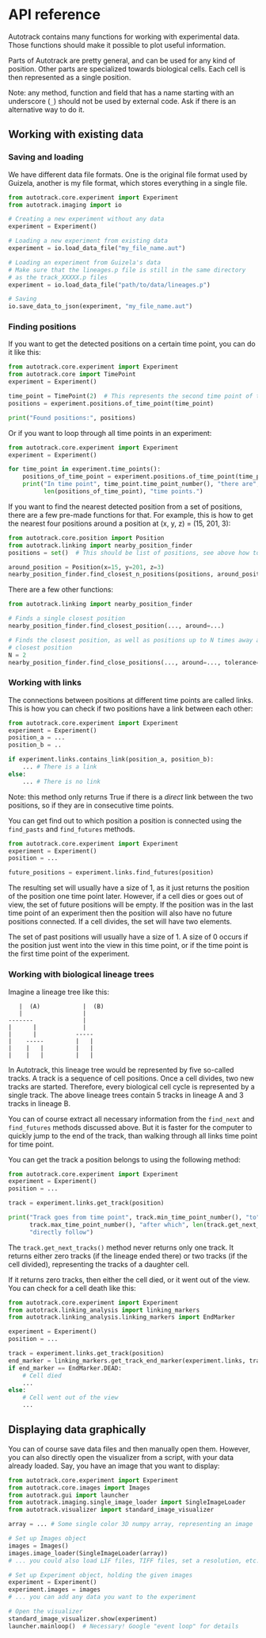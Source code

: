# API reference
Autotrack contains many functions for working with experimental data. Those functions should make it possible to plot useful information.

Parts of Autotrack are pretty general, and can be used for any kind of position. Other parts are specialized towards biological cells. Each cell is then represented as a single position.

Note: any method, function and field that has a name starting with an underscore (`_`) should not be used by external code. Ask if there is an alternative way to do it.

## Working with existing data

### Saving and loading

We have different data file formats. One is the original file format used by Guizela, another is my file format, which stores everything in a single file.

```python
from autotrack.core.experiment import Experiment
from autotrack.imaging import io

# Creating a new experiment without any data
experiment = Experiment()

# Loading a new experiment from existing data
experiment = io.load_data_file("my_file_name.aut")

# Loading an experiment from Guizela's data
# Make sure that the lineages.p file is still in the same directory
# as the track_XXXXX.p files
experiment = io.load_data_file("path/to/data/lineages.p")

# Saving
io.save_data_to_json(experiment, "my_file_name.aut")
```

### Finding positions

If you want to get the detected positions on a certain time point, you can do it like this:

```python
from autotrack.core.experiment import Experiment
from autotrack.core import TimePoint
experiment = Experiment()

time_point = TimePoint(2)  # This represents the second time point of the experiment
positions = experiment.positions.of_time_point(time_point)

print("Found positions:", positions)
```

Or if you want to loop through all time points in an experiment:

```python
from autotrack.core.experiment import Experiment
experiment = Experiment()

for time_point in experiment.time_points():
    positions_of_time_point = experiment.positions.of_time_point(time_point)
    print("In time point", time_point.time_point_number(), "there are",
          len(positions_of_time_point), "time points.")
```

If you want to find the nearest detected position from a set of positions, there are a few pre-made functions for that. For example, this is how to get the nearest four positions around a position at (x, y, z) =  (15, 201, 3):

```python
from autotrack.core.position import Position
from autotrack.linking import nearby_position_finder
positions = set()  # This should be list of positions, see above how to get them

around_position = Position(x=15, y=201, z=3)
nearby_position_finder.find_closest_n_positions(positions, around_position, max_amount=4)
```

There are a few other functions:

```python
from autotrack.linking import nearby_position_finder

# Finds a single closest position
nearby_position_finder.find_closest_position(..., around=...)

# Finds the closest position, as well as positions up to N times away as the
# closest position
N = 2
nearby_position_finder.find_close_positions(..., around=..., tolerance=N)
```

### Working with links
The connections between positions at different time points are called links. This is how you can check if two positions have a link between each other:

```python
from autotrack.core.experiment import Experiment
experiment = Experiment()
position_a = ...
position_b = ..

if experiment.links.contains_link(position_a, position_b):
    ... # There is a link
else:
    ... # There is no link
```

Note: this method only returns True if there is a *direct* link between the two positions, so if they are in consecutive time points.

You can get find out to which position a position is connected using the `find_pasts` and `find_futures` methods.

```python
from autotrack.core.experiment import Experiment
experiment = Experiment()
position = ...

future_positions = experiment.links.find_futures(position)
```

The resulting set will usually have a size of 1, as it just returns the position of the position one time point later. However, if a cell dies or goes out of view, the set of future positions will be empty. If the position was in the last time point of an experiment then the position will also have no future positions connected. If a cell divides, the set will have two elements.

The set of past positions will usually have a size of 1. A size of 0 occurs if the position just went into the view in this time point, or if the time point is the first time point of the experiment.

### Working with biological lineage trees
Imagine a lineage tree like this:

```
   |  (A)            |  (B)
   |                 |
-------              |
|      |             |
|      |           -----
|    -----         |   |
|    |   |         |   |
|    |   |         |   |
```

In Autotrack, this lineage tree would be represented by five so-called tracks. A track is a sequence of cell positions. Once a cell divides, two new tracks are started. Therefore, every biological cell cycle is represented by a single track. The above lineage trees contain 5 tracks in lineage A and 3 tracks in lineage B.

You can of course extract all necessary information from the `find_next` and `find_futures` methods discussed above. But it is faster for the computer to quickly jump to the end of the track, than walking through all links time point for time point.

You can get the track a position belongs to using the following method:

```python
from autotrack.core.experiment import Experiment
experiment = Experiment()
position = ...

track = experiment.links.get_track(position)

print("Track goes from time point", track.min_time_point_number(), "to",
      track.max_time_point_number(), "after which", len(track.get_next_tracks()),
      "directly follow")
```

The `track.get_next_tracks()` method never returns only one track. It returns either zero tracks (if the lineage ended there) or two tracks (if the cell divided), representing the tracks of a daughter cell.

If it returns zero tracks, then either the cell died, or it went out of the view. You can check for a cell death like this:

```python
from autotrack.core.experiment import Experiment
from autotrack.linking_analysis import linking_markers
from autotrack.linking_analysis.linking_markers import EndMarker

experiment = Experiment()
position = ...

track = experiment.links.get_track(position)
end_marker = linking_markers.get_track_end_marker(experiment.links, track.find_last_position())
if end_marker == EndMarker.DEAD:
    # Cell died
    ...
else:
    # Cell went out of the view
    ...
```

## Displaying data graphically
You can of course save data files and then manually open them. However, you can also directly open the visualizer from a script, with your data already loaded. Say, you have an image that you want to display:

```python
from autotrack.core.experiment import Experiment
from autotrack.core.images import Images
from autotrack.gui import launcher
from autotrack.imaging.single_image_loader import SingleImageLoader
from autotrack.visualizer import standard_image_visualizer

array = ... # Some single color 3D numpy array, representing an image

# Set up Images object
images = Images()
images.image_loader(SingleImageLoader(array))
# ... you could also load LIF files, TIFF files, set a resolution, etc.

# Set up Experiment object, holding the given images
experiment = Experiment()
experiment.images = images
# ... you can add any data you want to the experiment

# Open the visualizer
standard_image_visualizer.show(experiment)
launcher.mainloop()  # Necessary! Google "event loop" for details
```
